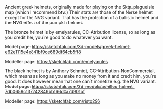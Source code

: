 Ancient greek helmets, originally made for playing on the Sktp_plagueisle map (which I recommend btw.) Their stats are those of the Norse helmet except for the NVG variant. That has the protection of a ballistic helmet and the NVG effect of the pumpkin helmet.

The bronze helmet is by emelyarules, CC-Atribution license, so as long as you credit her, you´re good to do whatever you want.

Model page: https://sketchfab.com/3d-models/greek-helmet-e62e1115e4e841bf9ce689df64cb5ff8

Modeller page: https://sketchfab.com/emelyarules

The black helmet is by Anthony Schmidt, CC-Attribution-NonCommercial, which means as long as you make no money from it and credit him, you´re good. It does however mean that one can´t monetize e.g. the NVG variant.
Model page: https://sketchfab.com/3d-models/achilles-helmet-7db0659c137242849bb166d3a7d901bf

Modeller page: https://sketchfab.com/risto296

